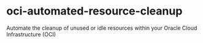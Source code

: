 # oci-automated-resource-cleanup
Automate the cleanup of unused or idle resources within your Oracle Cloud Infrastructure (OCI)
